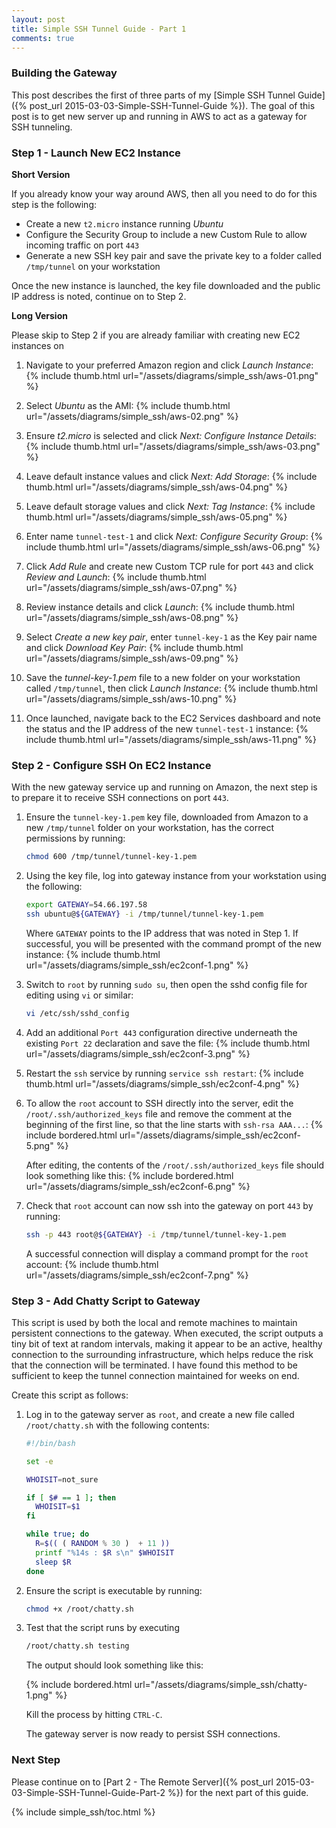 ```yaml
---
layout: post
title: Simple SSH Tunnel Guide - Part 1
comments: true
---
```



### Building the Gateway

  This post describes the first of three parts of my [Simple SSH Tunnel Guide]({% post_url 2015-03-03-Simple-SSH-Tunnel-Guide %}). The goal of this post is to get new server up and running in AWS to act as a gateway for SSH tunneling.


<a name="step1"></a>

### Step 1 - Launch New EC2 Instance

<a name="shortver"></a>

__Short Version__

If you already know your way around AWS, then all you need to do for this step is the following:

* Create a new `t2.micro` instance running _Ubuntu_
* Configure the Security Group to include a new Custom Rule to allow incoming traffic on port `443`
* Generate a new SSH key pair and save the private key to a folder called `/tmp/tunnel` on your workstation 

Once the new instance is launched, the key file downloaded and the public IP address is noted, continue on to Step 2.


<a name="longver"></a>

__Long Version__

Please skip to Step 2 if you are already familiar with creating new EC2 instances on 

1. Navigate to your preferred Amazon region and click _Launch Instance_:
{% include thumb.html url="/assets/diagrams/simple_ssh/aws-01.png" %}

2. Select _Ubuntu_ as the AMI:
{% include thumb.html url="/assets/diagrams/simple_ssh/aws-02.png" %}

3. Ensure _t2.micro_ is selected and click _Next: Configure Instance Details_:
{% include thumb.html url="/assets/diagrams/simple_ssh/aws-03.png" %}

4. Leave default instance values and click _Next: Add Storage_:
{% include thumb.html url="/assets/diagrams/simple_ssh/aws-04.png" %}

5. Leave default storage values and click _Next: Tag Instance_:
{% include thumb.html url="/assets/diagrams/simple_ssh/aws-05.png" %}

6. Enter name `tunnel-test-1` and click _Next: Configure Security Group_:
{% include thumb.html url="/assets/diagrams/simple_ssh/aws-06.png" %}

7. Click _Add Rule_ and create new Custom TCP rule for port `443` and click _Review and Launch_:
{% include thumb.html url="/assets/diagrams/simple_ssh/aws-07.png" %}

8. Review instance details and click _Launch_:
{% include thumb.html url="/assets/diagrams/simple_ssh/aws-08.png" %}

9. Select _Create a new key pair_, enter `tunnel-key-1` as the Key pair name and click _Download Key Pair_:
{% include thumb.html url="/assets/diagrams/simple_ssh/aws-09.png" %}

10. Save the _tunnel-key-1.pem_ file to a new folder on your workstation called `/tmp/tunnel`, then click _Launch Instance_:
{% include thumb.html url="/assets/diagrams/simple_ssh/aws-10.png" %}

11. Once launched, navigate back to the EC2 Services dashboard and note the status and the IP address of the new `tunnel-test-1` instance:
{% include thumb.html url="/assets/diagrams/simple_ssh/aws-11.png" %}


<a name="step2"></a>

### Step 2 - Configure SSH On EC2 Instance

With the new gateway service up and running on Amazon, the next step is to prepare it to receive SSH connections on port `443`.

1. Ensure the `tunnel-key-1.pem` key file, downloaded from Amazon to a new `/tmp/tunnel` folder on your workstation, has the correct permissions by running:

    ```bash
    chmod 600 /tmp/tunnel/tunnel-key-1.pem
    ```

2. Using the key file, log into gateway instance from your workstation using the following:

    ```bash
    export GATEWAY=54.66.197.58
    ssh ubuntu@${GATEWAY} -i /tmp/tunnel/tunnel-key-1.pem
    ```

    Where `GATEWAY` points to the IP address that was noted in Step 1. If successful, you will be presented with the command prompt of the new instance:
{% include thumb.html url="/assets/diagrams/simple_ssh/ec2conf-1.png" %}

3. Switch to `root` by running `sudo su`, then open the sshd config file for editing using `vi` or similar:

    ```bash
    vi /etc/ssh/sshd_config
    ```

4. Add an additional `Port 443` configuration directive underneath the existing `Port 22` declaration and save the file:
{% include thumb.html url="/assets/diagrams/simple_ssh/ec2conf-3.png" %}

5. Restart the `ssh` service by running `service ssh restart`:
{% include thumb.html url="/assets/diagrams/simple_ssh/ec2conf-4.png" %}

6. To allow the `root` account to SSH directly into the server, edit the `/root/.ssh/authorized_keys` file and remove the comment at the beginning of the first line, so that the line starts with `ssh-rsa AAA...`:
{% include bordered.html url="/assets/diagrams/simple_ssh/ec2conf-5.png" %}

    After editing, the contents of the `/root/.ssh/authorized_keys` file should look something like this:
{% include bordered.html url="/assets/diagrams/simple_ssh/ec2conf-6.png" %}

7. Check that `root` account can now ssh into the gateway on port `443` by running:

    ```bash
    ssh -p 443 root@${GATEWAY} -i /tmp/tunnel/tunnel-key-1.pem
    ```

    A successful connection will display a command prompt for the `root` account:
{% include thumb.html url="/assets/diagrams/simple_ssh/ec2conf-7.png" %}


<a name="step3"></a>

### Step 3 - Add Chatty Script to Gateway

This script is used by both the local and remote machines to maintain persistent connections to the gateway. When executed, the script outputs a tiny bit of text at random intervals, making it appear to be an active, healthy connection to the surrounding infrastructure, which helps reduce the risk that the connection will be terminated. I have found this method to be sufficient to keep the tunnel connection maintained for weeks on end.

Create this script as follows:

1. Log in to the gateway server as `root`, and create a new file called `/root/chatty.sh` with the following contents:

    ```bash
    #!/bin/bash

    set -e
    
    WHOISIT=not_sure
    
    if [ $# == 1 ]; then
      WHOISIT=$1
    fi
    
    while true; do
      R=$(( ( RANDOM % 30 )  + 11 ))
      printf "%14s : $R s\n" $WHOISIT
      sleep $R
    done
    ```

2. Ensure the script is executable by running:

    ```bash
    chmod +x /root/chatty.sh
    ```

3. Test that the script runs by executing 

    ```bash
    /root/chatty.sh testing
    ```

    The output should look something like this:

    {% include bordered.html url="/assets/diagrams/simple_ssh/chatty-1.png" %}

    Kill the process by hitting `CTRL-C`.

    The gateway server is now ready to persist SSH connections. 


<a name="next"></a>

### Next Step

Please continue on to [Part 2 - The Remote Server]({% post_url 2015-03-03-Simple-SSH-Tunnel-Guide-Part-2 %}) for the next part of this guide.


{% include simple_ssh/toc.html %}
